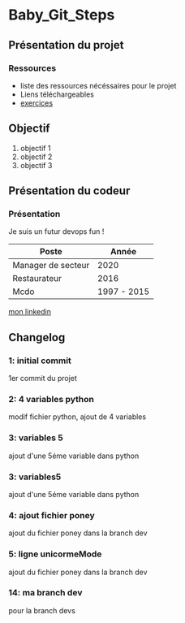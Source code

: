 # Baby_Git_Steps

## Présentation du projet

### Ressources

- liste des ressources nécéssaires pour le projet
- Liens téléchargeables
- [exercices](https://learngitbranching.js.org/?locale=fr_FR)

## Objectif

1. objectif 1
2. objectif 2
3. objectif 3

## Présentation du codeur

### Présentation

Je suis un futur devops fun !

Poste | Année
|-----|------|
Manager de secteur | 2020
Restaurateur | 2016
Mcdo | 1997 - 2015

[mon linkedin](https://likedin.fr)

## Changelog

### 1: initial commit

1er commit du projet

### 2: 4 variables python

modif fichier python, ajout de 4 variables

### 3: variables 5

ajout d'une 5éme variable dans python

### 3: variables5

ajout d'une 5éme variable dans python

### 4: ajout fichier poney

ajout du fichier poney dans la branch dev

### 5: ligne unicormeMode

ajout du fichier poney dans la branch dev

### 14: ma branch dev

pour la branch devs
